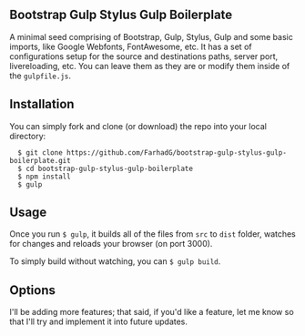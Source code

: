 ## Bootstrap Gulp Stylus Gulp Boilerplate

A minimal seed comprising of Bootstrap, Gulp, Stylus, Gulp and some basic imports, like Google Webfonts, FontAwesome, etc. It has a set of configurations setup for the source and destinations paths, server port, livereloading, etc. You can leave them as they are or modify them inside of the `gulpfile.js`.

## Installation

You can simply fork and clone (or download) the repo into your local directory:

```
  $ git clone https://github.com/FarhadG/bootstrap-gulp-stylus-gulp-boilerplate.git
  $ cd bootstrap-gulp-stylus-gulp-boilerplate
  $ npm install
  $ gulp
```

## Usage

Once you run `$ gulp`, it builds all of the files from `src` to `dist` folder, watches for changes and reloads your browser (on port 3000).

To simply build without watching, you can `$ gulp build`.

## Options

I'll be adding more features; that said, if you'd like a feature, let me know so that I'll try and implement it into future updates.
